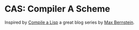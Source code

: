# CAS: Compiler A Scheme

Inspired by [Compile a Lisp](https://bernsteinbear.com/blog/compiling-a-lisp-0/) a great blog series by [Max Bernstein](https://bernsteinbear.com/).
